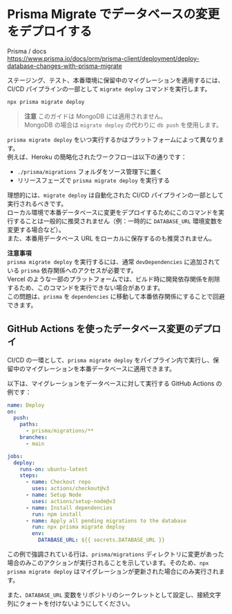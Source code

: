 # Prisma Migrate でデータベースの変更をデプロイする
Prisma / docs  
https://www.prisma.io/docs/orm/prisma-client/deployment/deploy-database-changes-with-prisma-migrate

ステージング、テスト、本番環境に保留中のマイグレーションを適用するには、CI/CD パイプラインの一部として `migrate deploy` コマンドを実行します。

```bash
npx prisma migrate deploy
```

> **注意**
> このガイドは MongoDB には適用されません。  
> MongoDB の場合は `migrate deploy` の代わりに `db push` を使用します。

`prisma migrate deploy` をいつ実行するかはプラットフォームによって異なります。  
例えば、Heroku の簡略化されたワークフローは以下の通りです：

- `./prisma/migrations` フォルダをソース管理下に置く
- リリースフェーズで `prisma migrate deploy` を実行する

理想的には、`migrate deploy` は自動化された CI/CD パイプラインの一部として実行されるべきです。  
ローカル環境で本番データベースに変更をデプロイするためにこのコマンドを実行することは一般的に推奨されません（例：一時的に `DATABASE_URL` 環境変数を変更する場合など）。  
また、本番用データベース URL をローカルに保存するのも推奨されません。

**注意事項**  
`prisma migrate deploy` を実行するには、通常 `devDependencies` に追加されている `prisma` 依存関係へのアクセスが必要です。  
Vercel のような一部のプラットフォームでは、ビルド時に開発依存関係を削除するため、このコマンドを実行できない場合があります。  
この問題は、`prisma` を `dependencies` に移動して本番依存関係にすることで回避できます。



## GitHub Actions を使ったデータベース変更のデプロイ

CI/CD の一環として、`prisma migrate deploy` をパイプライン内で実行し、保留中のマイグレーションを本番データベースに適用できます。

以下は、マイグレーションをデータベースに対して実行する GitHub Actions の例です：


```deploy.yml
name: Deploy
on:
  push:
    paths:
      - prisma/migrations/**
    branches:
      - main

jobs:
  deploy:
    runs-on: ubuntu-latest
    steps:
      - name: Checkout repo
        uses: actions/checkout@v3
      - name: Setup Node
        uses: actions/setup-node@v3
      - name: Install dependencies
        run: npm install
      - name: Apply all pending migrations to the database
        run: npx prisma migrate deploy
        env:
          DATABASE_URL: ${{ secrets.DATABASE_URL }}
```

この例で強調されている行は、`prisma/migrations` ディレクトリに変更があった場合のみこのアクションが実行されることを示しています。そのため、`npx prisma migrate deploy` はマイグレーションが更新された場合にのみ実行されます。

また、`DATABASE_URL` 変数をリポジトリのシークレットとして設定し、接続文字列にクォートを付けないようにしてください。





